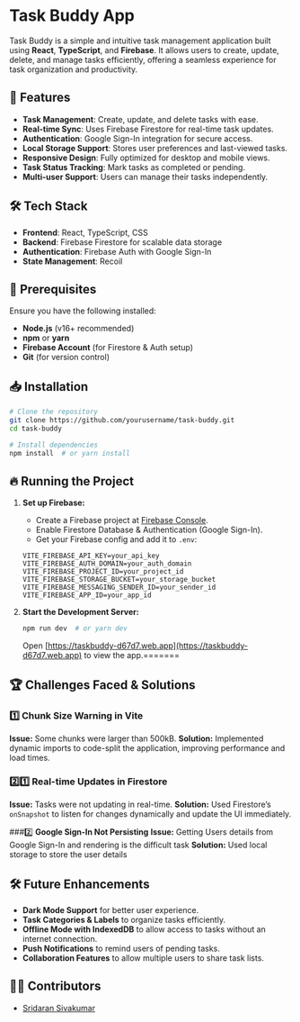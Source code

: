 # Task Buddy App

Task Buddy is a simple and intuitive task management application built using **React**, **TypeScript**, and **Firebase**. It allows users to create, update, delete, and manage tasks efficiently, offering a seamless experience for task organization and productivity.

## 🚀 Features
- **Task Management**: Create, update, and delete tasks with ease.
- **Real-time Sync**: Uses Firebase Firestore for real-time task updates.
- **Authentication**: Google Sign-In integration for secure access.
- **Local Storage Support**: Stores user preferences and last-viewed tasks.
- **Responsive Design**: Fully optimized for desktop and mobile views.
- **Task Status Tracking**: Mark tasks as completed or pending.
- **Multi-user Support**: Users can manage their tasks independently.

## 🛠 Tech Stack
- **Frontend**: React, TypeScript, CSS
- **Backend**: Firebase Firestore for scalable data storage
- **Authentication**: Firebase Auth with Google Sign-In
- **State Management**: Recoil

## 📌 Prerequisites
Ensure you have the following installed:
- **Node.js** (v16+ recommended)
- **npm** or **yarn**
- **Firebase Account** (for Firestore & Auth setup)
- **Git** (for version control)

## 📥 Installation
```sh
# Clone the repository
git clone https://github.com/yourusername/task-buddy.git
cd task-buddy

# Install dependencies
npm install  # or yarn install
```

## 🔥 Running the Project
1. **Set up Firebase:**
   - Create a Firebase project at [Firebase Console](https://console.firebase.google.com/).
   - Enable Firestore Database & Authentication (Google Sign-In).
   - Get your Firebase config and add it to `.env`:
   
   ```env
   VITE_FIREBASE_API_KEY=your_api_key
   VITE_FIREBASE_AUTH_DOMAIN=your_auth_domain
   VITE_FIREBASE_PROJECT_ID=your_project_id
   VITE_FIREBASE_STORAGE_BUCKET=your_storage_bucket
   VITE_FIREBASE_MESSAGING_SENDER_ID=your_sender_id
   VITE_FIREBASE_APP_ID=your_app_id
   ```

2. **Start the Development Server:**
   ```sh
   npm run dev  # or yarn dev
   ```
   Open [https://taskbuddy-d67d7.web.app](https://taskbuddy-d67d7.web.app) to view the app.=======
 
## 🏆 Challenges Faced & Solutions
### 1️⃣ **Chunk Size Warning in Vite**
**Issue:** Some chunks were larger than 500kB.
**Solution:** Implemented dynamic imports to code-split the application, improving performance and load times.

### 2️⃣1️⃣ **Real-time Updates in Firestore**
**Issue:** Tasks were not updating in real-time.
**Solution:** Used Firestore’s `onSnapshot` to listen for changes dynamically and update the UI immediately.

###2️⃣ **Google Sign-In Not Persisting**
**Issue:** Getting Users details from Google Sign-In and rendering is the difficult task
**Solution:** Used local storage to store the user details

## 🛠 Future Enhancements
- **Dark Mode Support** for better user experience.
- **Task Categories & Labels** to organize tasks efficiently.
- **Offline Mode with IndexedDB** to allow access to tasks without an internet connection.
- **Push Notifications** to remind users of pending tasks.
- **Collaboration Features** to allow multiple users to share task lists.

## 👨‍💻 Contributors
- [Sridaran Sivakumar](https://github.com/SridaranSivakumar)



